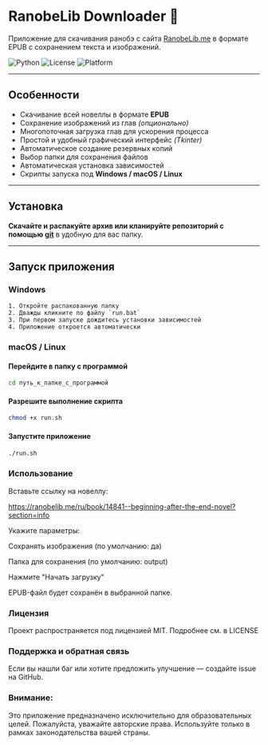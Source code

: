 # RanobeLib Downloader 🚀

Приложение для скачивания ранобэ с сайта [RanobeLib.me](https://ranobelib.me) в формате EPUB с сохранением текста и изображений.

![Python](https://img.shields.io/badge/python-3.8+-blue)
![License](https://img.shields.io/badge/license-MIT-green)
![Platform](https://img.shields.io/badge/platform-Windows%20%7C%20macOS%20%7C%20Linux-lightgrey)

---

## Особенности

- Скачивание всей новеллы в формате **EPUB**
- Сохранение изображений из глав *(опционально)*
- Многопоточная загрузка глав для ускорения процесса
- Простой и удобный графический интерфейс *(Tkinter)*
- Автоматическое создание резервных копий
- Выбор папки для сохранения файлов
- Автоматическая установка зависимостей
- Скрипты запуска под **Windows / macOS / Linux**

---

## Установка

**Скачайте и распакуйте архив или кланируйте репозиторий с помощью [git](https://git-scm.com/)** в удобную для вас папку.

---

## Запуск приложения

### Windows

```text
1. Откройте распакованную папку
2. Дважды кликните по файлу `run.bat`
3. При первом запуске дождитесь установки зависимостей
4. Приложение откроется автоматически
```
### macOS / Linux

#### Перейдите в папку с программой
```bash
cd путь_к_папке_с_программой
```

#### Разрешите выполнение скрипта
```bash
chmod +x run.sh
```

#### Запустите приложение
```bash
./run.sh
```

### Использование

Вставьте ссылку на новеллу:

https://ranobelib.me/ru/book/14841--beginning-after-the-end-novel?section=info

Укажите параметры:

Сохранять изображения (по умолчанию: да)

Папка для сохранения (по умолчанию: output)

Нажмите "Начать загрузку"

EPUB-файл будет сохранён в выбранной папке.

### Лицензия
Проект распространяется под лицензией MIT. Подробнее см. в LICENSE


### Поддержка и обратная связь
Если вы нашли баг или хотите предложить улучшение — создайте issue на GitHub.

### Внимание:
Это приложение предназначено исключительно для образовательных целей.
Пожалуйста, уважайте авторские права. Используйте только в рамках законодательства вашей страны.

